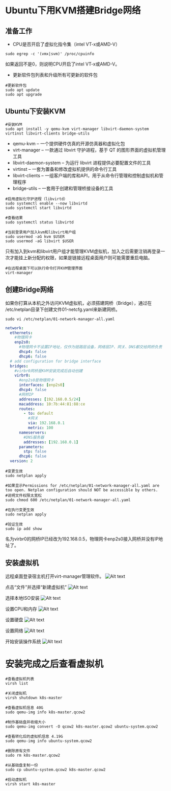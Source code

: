 # Ubuntu下用KVM搭建Bridge网络

## 准备工作

* CPU是否开启了虚拟化指令集（intel VT-x或AMD-V）

````shell
sudo egrep -c '(vmx|svm)' /proc/cpuinfo
````
如果返回不是0，则说明CPU开启了intel VT-x或AMD-V。

* 更新软件包列表和升级所有可更新的软件包

````shell
#更新软件包
sudo apt update
sudo apt upgrade
````
## Ubuntu下安装KVM

````shell
#安装KVM
sudo apt install -y qemu-kvm virt-manager libvirt-daemon-system virtinst libvirt-clients bridge-utils
````

* qemu-kvm – 一个提供硬件仿真的开源仿真器和虚拟化包
* virt-manager – 一款通过 libvirt 守护进程，基于 QT 的图形界面的虚拟机管理工具
* libvirt-daemon-system – 为运行 libvirt 进程提供必要配置文件的工具
* virtinst – 一套为置备和修改虚拟机提供的命令行工具
* libvirt-clients – 一组客户端的库和API，用于从命令行管理和控制虚拟机和管理程序
* bridge-utils – 一套用于创建和管理桥接设备的工具

````shell
#启用虚拟化守护进程（libvirtd）
sudo systemctl enable --now libvirtd
sudo systemctl start libvirtd

#查看结果
sudo systemctl status libvirtd
````

````shell
#当前登录用户加入kvm和libvirt用户组
sudo usermod -aG kvm $USER
sudo usermod -aG libvirt $USER
````
只有加入到kvm和libvirt用户组才能管理KVM虚拟机，加入之后需要注销再登录一次才能挂上新分配的权限，如果是链接远程桌面用户则可能需要重启电脑。

````shell
#在远程桌面下可以执行命令打开KVM管理界面
virt-manager
````

## 创建Bridge网络

如果你打算从本机之外访问KVM虚拟机，必须搭建网桥（Bridge），通过在 /etc/netplan目录下创建文件01-netcfg.yaml来新建网桥。

````shell
sudo vi /etc/netplan/01-network-manager-all.yaml
````

````yaml
network:
  ethernets:
    #物理网卡
    enp2s0:
      #物理网卡不设置IP地址，仅作为链路层设备，网络层IP、网关、DNS都交给网桥负责
      dhcp4: false
      dhcp6: false
  # add configuration for bridge interface
  bridges:
    #virbr0网桥是KVM安装完成后自动创建
    virbr0:
      #enp2s0是物理网卡
      interfaces: [enp2s0]
      dhcp4: false
      #网桥IP
      addresses: [192.168.0.5/24]
      macaddress: 10:7b:44:81:88:ce
      routes:
        - to: default
          #网关
          via: 192.168.0.1
          metric: 100
      nameservers:
        #DNS服务器
        addresses: [192.168.0.1]
      parameters:
        stp: false
      dhcp6: false
  version: 2
````

````shell
#变更生效
sudo netplan apply

#如果显示Permissions for /etc/netplan/01-network-manager-all.yaml are too open. Netplan configuration should NOT be accessible by others.
#说明文件权限太宽松
sudo chmod 600 /etc/netplan/01-network-manager-all.yaml

#在执行变更生效
sudo netplan apply

#验证生效
sudo ip add show
````
名为virbr0的网桥IP已经改为192.168.0.5，物理网卡enp2s0接入网桥并没有IP地址了。

## 安装虚拟机

远程桌面登录宿主机打开virt-manager管理软件。
![Alt text](http://static.bluersw.com/images/Kvm/U-KVM-B-01.png)

点击“文件”并选择“新建虚拟机”
![Alt text](http://static.bluersw.com/images/Kvm/U-KVM-B-02.png)

选择本地ISO安装
![Alt text](http://static.bluersw.com/images/Kvm/U-KVM-B-03.png)

设置CPU和内存
![Alt text](http://static.bluersw.com/images/Kvm/U-KVM-B-04.png)

设置硬盘
![Alt text](http://static.bluersw.com/images/Kvm/U-KVM-B-05.png)

设置网络
![Alt text](http://static.bluersw.com/images/Kvm/U-KVM-B-06.png)

开始安装操作系统
![Alt text](http://static.bluersw.com/images/Kvm/U-KVM-B-07.png)

# 安装完成之后查看虚拟机

````shell
#查看虚拟机列表
virsh list

#关闭虚拟机
virsh shutdown k8s-master

#查看虚拟机信息 40G
sudo qemu-img info k8s-master.qcow2

#制作基础盘并收缩大小
sudo qemu-img convert -O qcow2 k8s-master.qcow2 ubuntu-system.qcow2

#查看转化后的虚拟机信息 4.19G
sudo qemu-img info ubuntu-system.qcow2

#删除原有文件
sudo rm k8s-master.qcow2

#从基础盘复制一份
sudo cp ubuntu-system.qcow2 k8s-master.qcow2

#启动虚拟机
virsh start k8s-master
````

